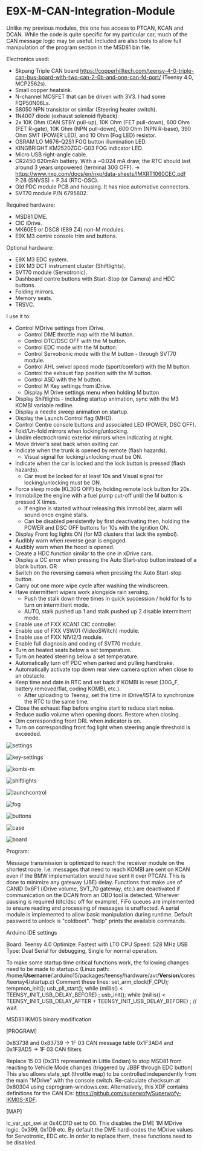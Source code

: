# E9X-M-CAN-Integration-Module
 
Unlike my previous modules, this one has access to PTCAN, KCAN and DCAN. While the code is quite specific for my particular car, much of the CAN message logic may be useful.
Included are also tools to allow full manipulation of the program section in the MSD81 bin file.


Electronics used:
 
* Skpang Triple CAN board https://copperhilltech.com/teensy-4-0-triple-can-bus-board-with-two-can-2-0b-and-one-can-fd-port/ (Teensy 4.0, MCP2562s).
* Small copper heatsink.
* N-channel MOSFET that can be driven with 3V3. I had some FQP50N06Ls.
* S8050 NPN transistor or similar (Steering heater switch).
* 1N4007 diode (exhaust solenoid flyback).
* 2x 10K Ohm (CAN STBY pull-up), 10K Ohm (FET pull-down), 600 Ohm (FET R-gate), 10K Ohm (NPN pull-down), 600 Ohm (NPN R-base), 390 Ohm SMT (POWER LED), and 10 Ohm (Fog LED) resistor.
* OSRAM LO M676-Q2S1 FOG button illumination LED.
* KINGBRIGHT KM2520ZGC-G03 FOG indicator LED.
* Micro USB right-angle cable.
* CR2450 620mAh battery. With a ~0.024 mA draw, the RTC should last around 3 years unpowered (terminal 30G OFF).
	-> https://www.nxp.com/docs/en/nxp/data-sheets/IMXRT1060CEC.pdf P.28 (SNVSS) + P.34 (RTC-OSC).
* Old PDC module PCB and housing. It has nice automotive connectors.
* SVT70 module P/N 6795802.


Required hardware:
* MSD81 DME.
* CIC iDrive.
* MK60E5 or DSC8 (E89 Z4) non-M modules.
* E9X M3 centre console trim and buttons.


Optional hardware:
* E9X M3 EDC system.
* E9X M3 DCT instrument cluster (Shiftlights).
* SVT70 module (Servotronic).
* Dashboard centre buttons with Start-Stop (or Camera) and HDC buttons.
* Folding mirrors.
* Memory seats.
* TRSVC.



I use it to:

* Control MDrive settings from iDrive.
	* Control DME throttle map with the M button.
	* Control DTC/DSC OFF with the M button.
	* Control EDC mode with the M button.
	* Control Servotronic mode with the M button - through SVT70 module.
	* Control AHL swivel speed mode (sport/comfort) with the M button.
	* Control the exhaust flap position with the M button.
	* Control ASD with the M button.
	* Control M Key settings from iDrive.
	* Display M Drive settings menu when holding M button
* Display Shiftlights - including startup animation, sync with the M3 KOMBI variable redline.
* Display a needle sweep animation on startup.
* Display the Launch Control flag (MHD).
* Control Centre console buttons and associated LED (POWER, DSC OFF).
* Fold/Un-fold mirrors when locking/unlocking.
* Undim electrochromic exterior mirrors when indicating at night.
* Move driver's seat back when exiting car.
* Indicate when the trunk is opened by remote (flash hazards).
	* Visual signal for locking/unlocking must be ON.
* Indicate when the car is locked and the lock button is pressed (flash hazards).
	* Car must be locked for at least 10s and Visual signal for locking/unlocking must be ON.
* Force sleep mode (KL30G OFF) by holding remote lock button for 20s.
* Immobilize the engine with a fuel pump cut-off until the M button is pressed X times.
	* If engine is started without releasing this immobilizer, alarm will sound once engine stalls.
	* Can be disabled persistently by first deactivating then, holding the POWER and DSC OFF buttons for 10s with the ignition ON.
* Display Front fog lights ON (for M3 clusters that lack the symbol).
* Audibly warn when reverse gear is engaged.
* Audibly warn when the hood is opened.
* Create a HDC function similar to the one in xDrive cars.
* Display a CC error when pressing the Auto Start-stop button instead of a blank button.
  OR
* Switch on the reversing camera when pressing the Auto Start-stop button.
* Carry out one more wipe cycle after washing the windscreen.
* Have intermittent wipers work alongside rain sensing.
	* Push the stalk down three times in quick succession / hold for 1s to turn on intermittent mode.
	* AUTO, stalk pushed up 1 and stalk pushed up 2 disable intermittent mode.
* Enable use of FXX KCAN1 CIC controller.
* Enable use of FXX VSW01 (VideoSWitch) module.
* Enable use of FXX NIVI2/3 module.
* Enable full diagnosis and coding of SVT70 module.
* Turn on heated seats below a set temperature.
* Turn on heated steering below a set temperature.
* Automatically turn off PDC when parked and pulling handbrake.
* Automatically activate top down rear view camera option when close to an obstacle.
* Keep time and date in RTC and set back if KOMBI is reset (30G_F, battery removed/flat, coding KOMBI, etc.).
	* After uploading to Teensy, set the time in iDrive/ISTA to synchronize the RTC to the same time.
* Close the exhaust flap before engine start to reduce start noise.
* Reduce audio volume when opening doors. Restore when closing.
* Dim corresponding front DRL when indicator is on.
* Turn on corresponding front fog light when steering angle threshold is exceeded.


![settings](img/idrive-settings.jpg "idrive-settings")

![key-settings](img/m-key-settings.jpg "key-settings")

![kombi-m](img/kombi-m.jpg "kombi-m")

![shiftlights](img/shiftlight.jpg "shiftlights")

![launchcontrol](img/launch-control/kombi.jpg "launchcontrol")

![fog](img/Fog/indicatoron.jpg "fog")

![buttons](img/hdc-msa-buttons.jpg "buttons")

![case](img/case.jpg "case")

![board](img/board/board-anotated.jpg "board")




Program:

Message transmission is optimized to reach the receiver module on the shortest route. I.e. messages that need to reach KOMBI are sent on KCAN even if the BMW implementation would have sent it over PTCAN. This is done to minimize any gateway (JBE) delay.
Functions that make use of CANID 0x6F1 (iDrive volume, SVT_70 gateway, etc.) are deactivated if communication on the DCAN from an OBD tool is detected.
Wherever pausing is required (dtc/dsc off for example), FiFo queues are implemented to ensure reading and processing of messages is unaffected.
A serial module is implemented to allow basic manipulation during runtime. Default password to unlock is "coldboot". "help" prints the available commands.


Arduino IDE settings

Board: Teensy 4.0
Optimize: Fastest with LTO
CPU Speed: 528 MHz
USB Type: Dual Serial for debugging, Single for normal operation.


To make some startup time critical functions work, the following changes need to be made to startup.c 
(Linux path: /home/**Username**/.arduino15/packages/teensy/hardware/avr/**Version**/cores/teensy4/startup.c)
Comment these lines:
	set_arm_clock(F_CPU);
	tempmon_init();
	usb_pll_start();
	while (millis() < TEENSY_INIT_USB_DELAY_BEFORE) ;
	usb_init();
	while (millis() < TEENSY_INIT_USB_DELAY_AFTER + TEENSY_INIT_USB_DELAY_BEFORE) ; // wait



MSD81 IKM0S binary modification

[PROGRAM]

0x83738   and  0x83739  -> 1F 03      CAN message table
0x1F3AD4  and  0x1F3AD5 -> 1F 03      CAN filters

Replace 15 03 (0x315 represented in Little Endian) to stop MSD81 from reacting to Vehicle Mode changes (triggered by JBBF through EDC button)
This also allows state_spt (throttle map) to be controlled independently from the main "MDrive" with the console switch.
Re-calculate checksum at 0x80304 using csprogram-windows.exe. Alternatively, this XDF contains definitions for the CAN IDs: https://github.com/superwofy/Superwofy-IKM0S-XDF.




[MAP]

lc_var_spt_swi at 0x4CD1D set to 00. This disables the DME 1M MDrive logic. 0x399, 0x1D9 etc.
By default the DME hard-codes the MDrive values for Servotronic, EDC etc. In order to replace them, these functions need to be disabled.